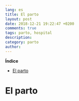 ```yaml
---
lang: es
title: El parto
layout: post
date: 2018-12-21 19:22:47 +0200
comments: true
tags: parto, hospital
description:
category: parto
author:
---
```


**Índice**
<!-- TOC depthFrom:1 insertAnchor:true orderedList:true -->

- [El parto](#el-parto)

<!-- /TOC -->

<a id="markdown-el-parto" name="el-parto"></a>
# El parto
